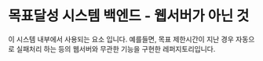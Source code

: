 # 목표달성 시스템 백엔드 - 웹서버가 아닌 것
이 시스템 내부에서 사용되는 요소 입니다. 
예를들면, 목표 제한시간이 지난 경우 자동으로 실패처리 하는 등의 웹서버와 무관한 기능을 구현한 레퍼지토리입니다.
